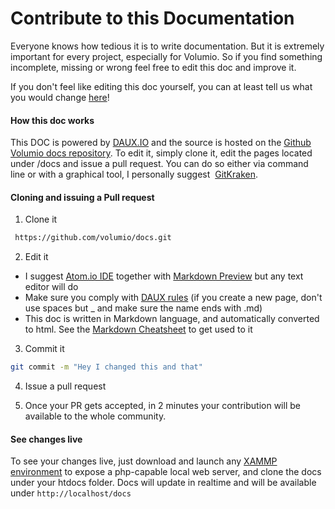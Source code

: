 # Contribute to this Documentation

Everyone knows how tedious it is to write documentation. But it is extremely important for every project, especially for Volumio. So if you find something incomplete, missing or
 wrong feel free to edit this doc and improve it.

If you don't feel like editing this doc yourself, you can at least tell us what you would change [here](https://volumio.org/forum/documentation-feedback-t6425.html)!

 #### How this doc works

 This DOC is powered by [DAUX.IO](http://daux.io/) and the source is hosted on the [Github Volumio docs repository](https://github.com/volumio/docs). To edit it, simply clone it, edit the
 pages located under /docs and issue a pull request. You can do so either via command line or with a graphical tool, I personally suggest  [GitKraken](https://www.gitkraken.com/).


 #### Cloning and issuing a Pull request

 1. Clone it
```bash
 https://github.com/volumio/docs.git
```

2. Edit it
  * I suggest [Atom.io IDE](https://atom.io/) together with  [Markdown Preview](https://atom.io/packages/markdown-preview) but any text editor will do
  * Make sure you comply with [DAUX rules](http://daux.io/Getting_Started) (if you create a new page, don't use spaces but _ and make sure the name ends with .md)
  * This doc is written in Markdown language, and automatically converted to html. See the [Markdown Cheatsheet](../Good_to_Knows/Markdown_Cheatsheet) to get used to it

3. Commit it

```bash
git commit -m "Hey I changed this and that"
```

4. Issue a pull request

5. Once your PR gets accepted, in 2 minutes your contribution will be available to the whole community.


#### See changes live

To see your changes live, just download and launch any  [XAMMP environment](https://www.apachefriends.org/en/index.html) to expose a php-capable local web server, and clone the docs
under your htdocs folder. Docs will update in realtime and will be available under `http://localhost/docs`
